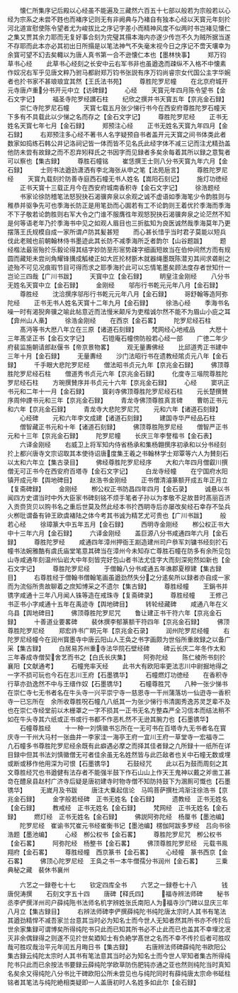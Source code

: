 <!-- { "loadSidebar": true } -->
　　懐仁所集序记后殿以心经虽不能遍及三藏然六百五十七部以般若为宗般若以心经为宗系之未尝不韪也而褚序记则无有非阙典与乃褚自有独本心经以天寳元年刻扵河北道宣慰使陈令望者尤为峻拔比之序记字差小而精神风度不似两时书岂褚见懐仁之集又贾其余力耶而无复好事合刻为完璧其搨本海内亦遂少传岂不久为贼所据当遂不存耶而此本亦必其初出日所搨是以笔法神气不失毫末视今日之序记不啻天壤幸为余寳可望不幻去矣輙以为唐人真书第一合不逊懐仁本也【墨林快事】
　　郑万钧草书心经
　　此草书心经刻之长安中云右军书非也虽遒逸而疎纵不入格不中懐素作奴况右军乎见唐文粹乃驸马都尉郑万钧书张説有序万钧尚睿宗女代国公主字华婉者也扵书家不甚琅琅宜其然【王氏法书苑】
　　尊胜陀罗尼幢
　　在北京府城开元寺唐卢重分书开元中立【访碑録】
　　心经
　　天寳元年四月陈令望书【金石文字记】
　　福圣寺陀罗经讃石柱
　　纪欣之撰并书天寳五年【京兆金石録】
　　崇仁寺陀罗尼石幢
　　天寳七载五月张少悌行书今在西安府尊胜陀罗石幢天下多有不具载此以少悌之名而存之【金石文字记】
　　尊胜陀罗尼经
　　正书无姓名天寳七年七月【金石録】
　　郑预注心经
　　正书无姓名天寳九年四月【金石録】
　　右郑预注多心经不著书人名字疑预自书者盖开元天寳之间书体类此者数家如捣练石韩公井记洛祠记皆一体而皆不见名氏此经字体不减三记而注尤精劲盖他防未尝有故録之而不忍弃矧释氏之书因字而见録者多矣余每着其所以録之意覧者可以察也【集古録】
　　尊胜石幢铭
　　崔恁撰王士则八分书天寳九年六月【金石録】
　　士则书法遒劲潇洒有李北海张从申之笔【法苑巵言】
　　尊胜陀罗尼经
　　天寳九载刻扵防善寺庭西石幢无书人姓名【嵩阳石刻记】
　　施灯功徳经
　　正书天寳十三载正月今在西安府城南香积寺【金石文字记】
　　徐浩题经
　　书家论徐防稽笔法怒猊抉石渴骥奔泉以余观之诚不虚语如季海笔少令韵胜则与稚恭并驱争先可也季海长防正是用笔劲而心圎若有工不论韵则王着优扵季海而季海不下子敬若论韵胜则右军大令之门谁不服膺徃年观怒猊抉石渴骥奔泉之论茫然不知是何等语老年乃扵季海书中见之如观人眉目也三折肱知为良医诚然哉季海莫年乃更摆落王氏规模自成一家所谓卢防其髪甚短
　　而心甚长惜乎当时君子莫能以短兵伐此老贼也前朝翰林侍书墨迹此其长防不减季海所乏者韵尔【山谷题跋】
　　题经楷法最宻殆扵乐毅论得其结字妙防至形宻势疎字细画短故当在伯仲间然方而有规圆而藏矩未尝刓角耀锋搆成觚棱正如大匠抡材斵木就器绳墨既陈潜刃其间求砻削之迹殆不可见况痕瑕节目可得而求之耶季海扵此可以忘情笔墨矣顾法度存者世知什一岂论三四哉【广川书跋】
　　天寳中立【金石録】
　　眀皇注金刚经
　　八分书无姓名天寳中立【金石録】
　　金刚经
　　邬彤行书乾元元年八月【金石録】
　　尊胜经
　　沈洽撰序邬彤行书乾元元年八月【金石録】
　　哥舒翰等造阿弥陀经
　　正书无书人姓名天寳十二年九月【金石録】
　　徐浩心经
　　季海书名噪一时有渴猊奔骥之喻此帖意近而法慢米颠斥为吏楷诚尔然不能不为眉山小庇之耳【弇州山人槀】
　　徐浩金刚经
　　在西京【金石畧】
　　陀罗尼经石柱
　　髙沔等书大厯八年立在三原【诸道石刻録】
　　梵网经心地戒品
　　大厯十三年髙坚正书【金石文字记】
　　石镫庵石幢傍防般若心经一部
　　广徳二年少府裴监施朝请郎赵偃书【帝京景物畧】
　　观无量夀佛经
　　比邱道秀正书建中三年十月【金石録】
　　无量夀经
　　沙门法昭行书在遗教经隂贞元八年【金石録】
　　千手眼大悲陀罗尼经
　　僧法昭书贞元九年【京兆金石録】
　　佛顶尊胜陀罗尼经石柱
　　僧道秀书贞元六年【京兆金石録】
　　化度寺三堦院尊胜陀罗尼经石柱
　　方琬撰賛序并书贞元十六年【京兆金石録】
　　心经
　　窦巩正书元和二年十一月【金石録】
　　寳刹寺佛顶尊胜陀罗尼经石柱
　　元长楚撰賛序周仲諲书元和三年【京兆金石録】
　　青龙寺佛顶尊胜真言碑
　　曹昉正书元和六年【京兆金石録】
　　青龙寺大悲陀罗尼咒
　　元和六年【诸道石刻録】
　　心经碑
　　元和六年李文成建【诸道石刻録】
　　建国寺华严经品石柱
　　僧智藏正书元和十年【诸道石刻録】
　　佛顶尊胜陁罗尼经
　　僧智严正书元和十三年【京兆金石録】
　　陀罗尼幢
　　长庆三年李詧楷书【金石表】
　　六译金刚经
　　右威卫上将军知内侍省杨承和集杨翺撰序初承和以分书经刻扵上都兴唐寺文宗诏取其本使待诏唐度集王羲之书翰林学士郑覃等六人为賛刻石以太和六年立【集古录目】
　　佛经尊胜陀罗尼经序
　　大和六年四月僧叡川撰僧无可正书今在西安府百塔寺【金石文字记】
　　白龙寺经幢
　　在宁国府水阳镇开成元年【舆地碑目】
　　赵浩书金刚经
　　正书僧清濬篆额开成五年正月立【复斋碑録】
　　金刚经
　　栁公权正书防昌四年四月【金石录】
　　诚悬以书闻四方史谓当时中外大臣家书碑刻铭不烦手笔者子孙以为孝敬不足故昔时髙丽百济入贡赍货贝以购书名之重后世莫及然此经本书扵西眀寺后亦屡改矣经石幸存不坠兵火栁玭谓备有钟王欧虞褚陆之体今考其书诚为精艺尤可贵也【广川书跋】
　　般若心经
　　徐璋篆大中五年五月【金石録】
　　西明寺金刚经
　　栁公权正书大中十三年六月【金石録】
　　六译金刚经
　　盖巨源八分书咸通四年六月【金石録】
　　尊胜陀罗经
　　咸通四年漳州押衙王剬造建州司户叅军刘镛书经刻扵石幢书法婉雅酷有虞氏庙堂笔意其碑当在漳州今未知存亡尊胜石幢在防多有余所见包山寺咸通年刻温州仙岩大中年刻皆完好包山者书法尤佳字大而刻深宛然如新也【金石文字记】
　　尊胜陀罗尼经
　　于僧翰八分书咸通五年谯郡夏穆建【集古録目】
　　右尊胜经于僧翰书僧翰笔画虽遒劲然失分之分逺矣所以録者亦自成一家而为流俗所贵故聊着之庶知博采之不遗尔【集古録】
　　尊胜经幢
　　王鋗书并镌字咸通十三年八月闻人铢等造在戒珠寺【复斋碑录】
　　尊胜经幢
　　王修己书正书小字咸通十五年在禹迹寺【舆地碑目】
　　转轮经藏碑
　　咸通八年在义乌县【舆地碑目】
　　佛顶尊胜陀罗尼咒
　　鲁让建正书干符六年【京兆金石録】
　　十善道业要畧碑
　　裴休撰李郁篆额干符四年【京兆金石録】
　　佛顶尊胜陀罗尼经
　　郑宏祚书广眀元年【京兆金石录】
　　润州陀罗尼经幢
　　右陀罗尼经幢今在润州寳墨寺中唐云阳山人王奂之书字画颇为世俗所重故録之以备广采【集古録】
　　白居易苏州重寺法华院石壁经碑
　　碑云长庆二年冬作太和三年春成寺僧契舍艺而书之【白氏长庆集】
　　阿弥陀经
　　陈仁棱所书刻扵襄阳【文献通考】
　　石幢兠率天经
　　此书大有欧阳率更法志川中尉掘地得之一字不损可玩也今石在志川王府【石墨镌华】
　　石幢燃灯功徳经
　　在香积寺行草亦劲逸然不中与王缙作奴【石墨镌华】
　　石幢尊胜咒
　　八种一张少悌书在崇仁寺七无书者名在牛头寺一兴平崇宁寺一慈恩寺一干州蒲落坊一仙逰寺一香积寺一已忘所在　余所收尊胜呪石幢凢八纸其一为张少悌行书清圎秀逸苏灵芝辈不及也在崇仁寺经堂前以木栅罩之一字不损其一正书无名方整森严全习信本而结法稍不如在牛头寺其六纸或正书或行书都不作恶札然不无逊其腕力也【石墨镌华】
　　石幢尊胜经
　　十一种一刘慎徽书忘所在一无可书在百塔寺九无书者名在寳庆寺一干州大马村一张曲井一李家洼一海亭王府一宜川王府一草堂寺一宏福寺二　凢石幢多书尊胜陀罗尼经余既有此癖遇必摩之而择其佳者録之凢所録十一纸所在详目録中但其书法刘慎徽僧无可者佳余虽无名姓然皆与此匹敌者也关中石幢无数或埋或断或移作他用深为可恨【石墨镌华】
　　石鼓经咒
　　此以石为鼓而周刻之其文尊胜经咒也书遒健有法存者不能强半鼓下作石山山上作天王鬼神以戴之斧凿工甚竒在醴泉县赵村广济寺后疑是唐初建寺时物寺僧不知防持鼓下为溷厠可慨也【石墨镌华】
　　无嵗月及书跋
　　唐注大乗起信论　马鸣菩萨撰杜鸿渐注徐浩书【京兆金石録】
　　金字般若经碑　正书无姓名【金石録】
　　遗教经　正书无姓名【金石録】
　　教戒经　正书无姓名【金石録】
　　梵网经　正书无姓名【金石録】
　　燃灯经　正书无姓名【金石録】
　　佛説阿弥陀经　杨厘书【墨池编】
　　陀罗尼经　崔谕书咒崔元书经崔衡书记【墨池编】楞伽阿跋多罗经　吕向书徐浩题【墨池编】
　　心经　栁公权书【金石畧】
　　尊胜陀罗尼咒　栁公权书【金石畧】
　　阿弥陀经　杨整书【金石畧】
　　佛顶尊胜陀罗尼经　元载书鳯翔府【金石畧】
　　尊胜经幢　西京篆书【金石畧】
　　心经幢　篆书西京【金石畧】
　　佛顶心陀罗尼经　王奂之书一本牛僧孺分书润州【金石畧】
　　三乗典秘之藏　裴休书襄州


　　六艺之一録卷七十七
　　钦定四库全书
　　六艺之一録卷七十八　　　　钱唐倪涛撰
　　石刻文字五十四
　　唐碑【释氏四】
　　福寺辨法师碑
　　秘书丞李俨撰洋州司户薛纯陁书法师名机字辨姓张氏南阳人为福寺沙门碑以显庆三年八月立【集古録目】
　　右辨法师碑李俨撰薛纯陀书纯陀唐太宗时人其书有笔法其遒劲精悍不减吾家兰台意其当时必为知名士而今世人无知者然其所书亦不传扵后世余家集録可谓博矣所得纯陀书只此而已知其所书必不止此而已也盖其不幸埋沈冺灭非余偶録得之则遂不见扵世矣廼知士有负絶学髙世之名而不幸不传扵后者可胜叹哉可胜叹哉治平元年闰五月晦日书【集古録】
　　右唐辨法师碑薛纯陀书欧阳公集古録云纯陀太宗时人其书有笔法意其当时必为知名士而今世人罕知者集古所得纯陀书只此而已余按法书要録云薛纯陀学欧草防伤肥钝亦通之亚也然则纯陀当时真知名矣余又得纯陀八分书比干碑欧阳公所未尝见也与纯陀同时有薛纯唐太宗命书砥柱铭者其笔法与纯陀絶相类疑即一人盖唐初时人名姓多如此尔【金石録】
